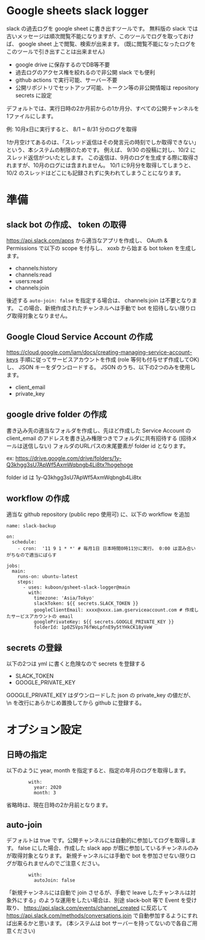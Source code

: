 # Google sheets slack logger
slack の過去ログを google sheet に書き出すツールです。
無料版の slack では古いメッセージは順次閲覧不能になりますが、このツールでログを取っておけば、 google sheet 上で閲覧、検索が出来ます。
(既に閲覧不能になったログをこのツールで引き出すことは出来ません)

- google drive に保存するのでDB等不要
- 過去ログのアクセス権を絞れるので非公開 slack でも便利
- github actions で実行可能、サーバー不要
- 公開リポジトリでセットアップ可能、トークン等の非公開情報は repository secrets に設定

デフォルトでは、実行日時の2か月前からの1か月分、すべての公開チャンネルを1ファイルにします。

例: 10月x日に実行すると、 8/1 ~ 8/31 分のログを取得

1か月空けてあるのは、「スレッド返信はその発言元の時刻でしか取得できない」という、本システムの制限のためです。
例えば、 9/30 の投稿に対し、10/2 にスレッド返信がついたとします。
この返信は、9月のログを生成する際に取得されますが、10月のログには含まれません。
10/1 に9月分を取得してしまうと、 10/2 のスレッドはどこにも記録されずに失われてしまうことになります。

# 準備

## slack bot の作成、 token の取得
https://api.slack.com/apps
から適当なアプリを作成し、 OAuth & Permissions で以下の scope を付与し、 xoxb から始まる bot token を生成します。
- channels:history
- channels:read
- users:read
- channels:join

後述する `auto-join: false` を指定する場合は、 channels:join は不要となります。
この場合、新規作成されたチャンネルへは手動で bot を招待しない限りログ取得対象となりません。

## Google Cloud Service Account の作成
https://cloud.google.com/iam/docs/creating-managing-service-account-keys
手順に従ってサービスアカウントを作成 (role 等何も付与せず作成してOK) し、 JSON キーをダウンロードする。
JSON のうち、以下の2つのみを使用します。
- client_email
- private_key

## google drive folder の作成
書き込み先の適当なフォルダを作成し、先ほど作成した Service Account の client_email のアドレスを書き込み権限つきでフォルダに共有招待する (招待メールは送信しない)
フォルダのURLパスの末尾要素が folder id となります。

ex: https://drive.google.com/drive/folders/1y-Q3khgg3sU7ApWf5AxmWqbngb4Li8tx?hogehoge

folder id は 1y-Q3khgg3sU7ApWf5AxmWqbngb4Li8tx

## workflow の作成
適当な github repository (public repo 使用可) に、以下の workflow を追加

```
name: slack-backup

on:
  schedule:
    - cron:  '11 9 1 * *' # 毎月1日 日本時間0時11分に実行。 0:00 は混み合いがちなので適当にばらす

jobs:
  main:
    runs-on: ubuntu-latest
    steps:
      - uses: kuboon/gsheet-slack-logger@main
        with:
          timezone: 'Asia/Tokyo'
          slackToken: ${{ secrets.SLACK_TOKEN }}
          googleClientEmail: xxxx@xxxx.iam.gserviceaccount.com # 作成したサービスアカウントの email
          googlePrivateKey: ${{ secrets.GOOGLE_PRIVATE_KEY }}
          folderId: 1p0ZSVps76fWoLpfnE9y5tYHkCK18yVeW
```

## secrets の登録
以下の2つは yml に書くと危険なので secrets を登録する
- SLACK_TOKEN
- GOOGLE_PRIVATE_KEY

GOOGLE_PRIVATE_KEY はダウンロードした json の private_key の値だが、 \n を改行にあらかじめ置換してから github に登録する。

# オプション設定
## 日時の指定
以下のように year, month を指定すると、指定の年月のログを取得します。

```
        with:
          year: 2020
          month: 3
```
省略時は、現在日時の2か月前となります。

## auto-join
デフォルトは true です。公開チャンネルには自動的に参加してログを取得します。
false にした場合、作成した slack app が既に参加しているチャンネルのみが取得対象となります。
新規チャンネルには手動で bot を参加させない限りログが取られませんのでご注意ください。

```
        with:
          autoJoin: false
```

「新規チャンネルには自動で join させるが、手動で leave したチャンネルは対象外にする」のような運用をしたい場合は、別途 slack-bolt 等で Event を受け取り、
https://api.slack.com/events/channel_created
に反応して
https://api.slack.com/methods/conversations.join
で自動参加するようにすれば出来るかと思います。 (本システムは bot サーバーを持ってないので各自ご用意ください)

